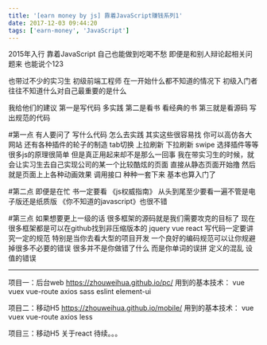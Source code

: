 ```yaml
---
title: '[earn money by js] 靠着JavaScript赚钱系列1'
date: 2017-12-03 09:44:20
tags: ['earn-money', 'JavaScript']
---
```


2015年入行 靠着JavaScript 自己也能做到吃喝不愁 即便是和别人辩论起相关问题来 也能说个123

也带过不少的实习生 初级前端工程师 在一开始什么都不知道的情况下 初级入门者往往不知道什么对自己最重要的是什么

我给他们的建议 
第一是写代码 多实践
第二是看书 看经典的书
第三就是看源码 写出规范的代码

#第一点
有人要问了 写什么代码 怎么去实践
其实这些很容易找 你可以高仿各大网站 还有各种插件的轮子的制造 tab切换 上拉刷新 下拉刷新 swipe 选择插件等等
很多js的原理很简单 但是真正用起来却不是那么一回事
我在带实习生的时候，就会让实习生去自己实现公司的某一个比较酷炫的页面 直接从静态页面开始撸
然后就是页面上上各种动画效果 调用接口 种种一套下来 基本也算入门了

#第二点
即便是在忙 书一定要看 《js权威指南》 从头到尾至少要看一遍不管是电子版还是纸质版
《你不知道的javascript》也很不错

#第三点
如果想要更上一级的话 很多框架的源码就是我们需要攻克的目标了 现在很多框架都是可以在github找到非压缩版本的 jquery vue react
写代码一定要讲究一定的规范 特别是当你去看大型的项目开发 一个良好的编码规范可以让你规避掉很多不必要的错误 很多并不是你做错了什么 而是你单词的误拼 定义的混乱 设值的错误

----------------

项目一：后台web https://zhouweihua.github.io/pc/
用到的基本技术： vue vuex vue-route axios sass eslint element-ui

项目二：移动H5 https://zhouweihua.github.io/mobile/
用到的基本技术： vue vuex vue-route axios less

项目三：移动H5 关于react 待续。。。